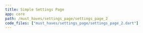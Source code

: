 ```yaml
---
title: Simple Settings Page
app: core
path: /must_haves/settings_page/settings_page_2
code_files: ["must_haves/settings_page/settings_page_2.dart"]
---
```

